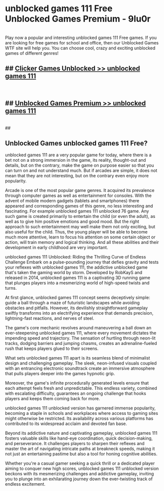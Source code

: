 # unblocked games 111 Free Unblocked Games Premium - 9lu0r <br>
<br>
Play now a popular and interesting unblocked games 111 Free games. If you are looking for free games for school and office, then our Unblocked Games WTF site will help you. You can choose cool, crazy and exciting unblocked games of different genres!


## ##  [Clicker Games Unblocked >> unblocked games 111](http://freeplayer.one?title=unblocked_games_111&ref=M1)
  <br>

##  ## [Unblocked Games Premium >> unblocked games 111](http://freeplayer.one?title=unblocked_games_111&ref=M1)
  <br>
  ##



## Unblocked Games unblocked games 111 Free?

unblocked games 111 are a very popular game for today, where there is a bet not on a strong immersion in the game, its reality, thought-out and details, but on the contrary, make the game on purpose easier so that you can turn on and not understand much. But if arcades are simple, it does not mean that they are not interesting, but on the contrary even enjoy more popularity.

Arcade is one of the most popular game genres. It acquired its prevalence through computer games as well as entertainment for consoles. With the advent of mobile modern gadgets (tablets and smartphones) there appeared and corresponding games of this genre, no less interesting and fascinating. For example unblocked games 111 unblocked 76 game. Any such game is created primarily to entertain the child (or even the adult), as well as to give him positive emotions and good mood. But the right approach to such entertainment may well make them not only exciting, but also useful for the child. Thus, the young player will be able to become much more attentive, learn to focus his attention on some certain object or action, will train memory and logical thinking. And all these abilities and their development in early childhood are very important.

unblocked games 111 Unblocked: Riding the Thrilling Curve of Endless Challenge
Embark on a pulse-pounding journey that defies gravity and tests your reflexes with unblocked games 111, the addictive unblocked game that's taken the gaming world by storm. Developed by RobKayS and released in 2014, unblocked games 111 is a captivating 3D running game that plunges players into a mesmerizing world of high-speed twists and turns.

At first glance, unblocked games 111 concept seems deceptively simple: guide a ball through a maze of futuristic landscapes while avoiding obstacles and pitfalls. However, its devilishly straightforward gameplay swiftly transforms into an electrifying experience that demands precision, lightning-fast reactions, and nerves of steel.

The game's core mechanic revolves around maneuvering a ball down an ever-steepening unblocked games 111, where every movement dictates the impending speed and trajectory. The sensation of hurtling through neon-lit tracks, dodging barriers and jumping chasms, creates an adrenaline-fueled rush that keeps players glued to their screens.

What sets unblocked games 111 apart is its seamless blend of minimalist design and challenging gameplay. The sleek, neon-infused visuals coupled with an entrancing electronic soundtrack create an immersive atmosphere that pulls players deeper into the games hypnotic grip.

Moreover, the game's infinite procedurally generated levels ensure that each attempt feels fresh and unpredictable. This endless variety, combined with escalating difficulty, guarantees an ongoing challenge that hooks players and keeps them coming back for more.

unblocked games 111 unblocked version has garnered immense popularity, becoming a staple in schools and workplaces where access to gaming sites might otherwise be restricted. Its availability across various platforms has contributed to its widespread acclaim and devoted fan base.

Beyond its addictive nature and captivating gameplay, unblocked games 111 fosters valuable skills like hand-eye coordination, quick decision-making, and perseverance. It challenges players to sharpen their reflexes and master the art of navigating intricate paths at breakneck speeds, making it not just an entertaining pastime but also a tool for honing cognitive abilities.

Whether you're a casual gamer seeking a quick thrill or a dedicated player aiming to conquer new high scores, unblocked games 111 unblocked version beckons with its mesmerizing challenges and addictive gameplay, inviting you to plunge into an exhilarating journey down the ever-twisting track of endless excitement.